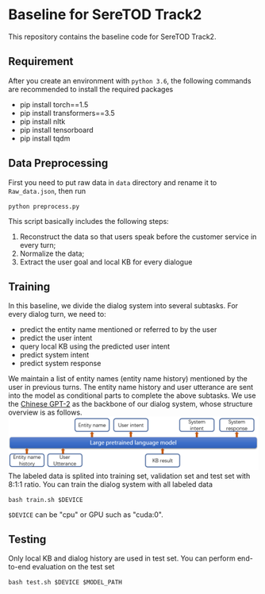 # Baseline for SereTOD Track2
This repository contains the baseline code for SereTOD Track2.
## Requirement
After you create an environment with `python 3.6`, the following commands are recommended to install the required packages
* pip install torch==1.5
* pip install transformers==3.5
* pip install nltk
* pip install tensorboard
* pip install tqdm
## Data Preprocessing
First you need to put raw data in `data` directory and rename it to `Raw_data.json`, then run
```
python preprocess.py
```
This script basically includes the following steps: 
1. Reconstruct the data so that users speak before the customer service in every turn;
2. Normalize the data;
3. Extract the user goal and local KB for every dialogue
## Training
In this baseline, we divide the dialog system into several subtasks. For every dialog turn, we need to:
* predict the entity name mentioned or referred to by the user 
* predict the user intent
* query local KB using the predicted user intent
* predict system intent
* predict system response

We maintain a list of entity names (entity name history) mentioned by the user in previous turns. The entity name history and user utterance are sent into the model as conditional parts to complete the above subtasks. We use the [Chinese GPT-2]() as the backbone of our dialog system, whose structure overview is as follows.
![](figs/structure.png)
The labeled data is splited into training set, validation set and test set with 8:1:1 ratio. You can train the dialog system with all labeled data
```
bash train.sh $DEVICE
```
`$DEVICE` can be "cpu" or GPU such as "cuda:0". 
## Testing
Only local KB and dialog history are used in test set. You can perform end-to-end evaluation on the test set
```
bash test.sh $DEVICE $MODEL_PATH
```


